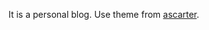 It is a personal blog. Use theme from [ascarter][ascarter].














[ascarter]:http://github.com/ascarter
